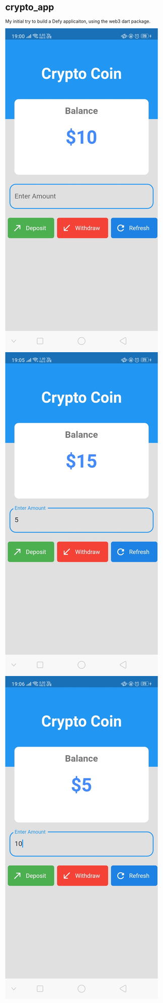# crypto_app

My initial try to build a Defy applicaiton, using the web3 dart package.

![plot](./assets/images/1.jpeg)
![plot](./assets/images/2.jpeg)
![plot](./assets/images/3.jpeg)
